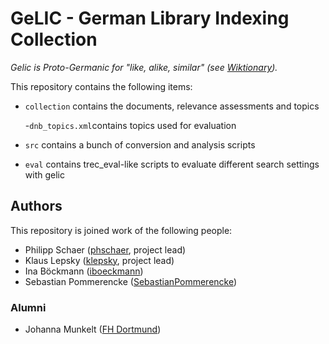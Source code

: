 # GeLIC - German Library Indexing Collection

*Gelic is Proto-Germanic for "like, alike, similar" (see [Wiktionary](https://en.wiktionary.org/wiki/gelic)).* 

This repository contains the following items:

- `collection` contains the documents, relevance assessments and topics

  -`dnb_topics.xml`contains topics used for evaluation
- `src` contains a bunch of conversion and analysis scripts
- `eval` contains trec_eval-like scripts to evaluate different search settings with gelic

## Authors

This repository is joined work of the following people:

- Philipp Schaer ([phschaer](https://github.com/phschaer), project lead)
- Klaus Lepsky ([klepsky](https://github.com/klepsky), project lead)
- Ina Böckmann ([iboeckmann](https://github.com/iboeckmann))
- Sebastian Pommerencke ([SebastianPommerencke](https://github.com/SebastianPommerencke))

### Alumni

- Johanna Munkelt ([FH Dortmund](https://www.fh-dortmund.de/de/addresses/munkelt_johanna.php))
